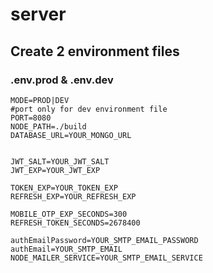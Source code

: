 # server
## Create 2 environment files 
### .env.prod & .env.dev

```
MODE=PROD|DEV
#port only for dev environment file
PORT=8080
NODE_PATH=./build
DATABASE_URL=YOUR_MONGO_URL


JWT_SALT=YOUR_JWT_SALT
JWT_EXP=YOUR_JWT_EXP

TOKEN_EXP=YOUR_TOKEN_EXP
REFRESH_EXP=YOUR_REFRESH_EXP

MOBILE_OTP_EXP_SECONDS=300
REFRESH_TOKEN_SECONDS=2678400

authEmailPassword=YOUR_SMTP_EMAIL_PASSWORD
authEmail=YOUR_SMTP_EMAIL
NODE_MAILER_SERVICE=YOUR_SMTP_EMAIL_SERVICE

```
